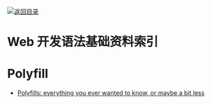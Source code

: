 [![返回目录](https://user-images.githubusercontent.com/5803001/38079637-ff0abcf0-3371-11e8-9b76-ad651620afc7.jpg)](https://github.com/wxyyxc1992/Awesome-Links) 
 


# Web 开发语法基础资料索引


# Polyfill



- [Polyfills: everything you ever wanted to know, or maybe a bit less](http://6me.us/Yffla1)
